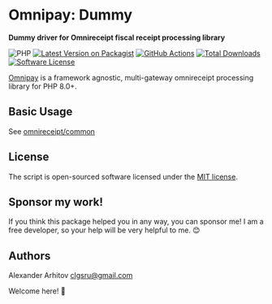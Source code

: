 # Omnipay: Dummy

**Dummy driver for Omnireceipt fiscal receipt processing library**

![PHP][ico-php-support]
[![Latest Version on Packagist](https://img.shields.io/packagist/v/omnireceipt/dummy.svg)][link-packagist]
[![GitHub Actions](https://github.com/omnireceipt/dummy/workflows/Tests/badge.svg)][link-github-actions]
[![Total Downloads](https://img.shields.io/packagist/dt/omnireceipt/dummy.svg)][link-packagist]
[![Software License][ico-license]][link-license]

[Omnipay](https://github.com/omnireceipt/common) is a framework agnostic, multi-gateway omnireceipt
processing library for PHP 8.0+.

## Basic Usage

See [omnireceipt/common](https://github.com/omnireceipt/common)

## License

The script is open-sourced software licensed under the [MIT license][link-license].

## Sponsor my work!

If you think this package helped you in any way, you can sponsor me! I am a free developer, so your help will be very helpful to me. :blush:

## Authors

Alexander Arhitov [clgsru@gmail.com](mailto:clgsru@gmail.com)

Welcome here! :metal:

[link-github]: https://github.com/omnireceipt/dummy
[link-github-actions]: https://github.com/omnireceipt/dummy/actions
[link-packagist]: https://packagist.org/packages/omnireceipt/dummy
[ico-php-support]: https://img.shields.io/badge/PHP-8.0+-blue.svg
[ico-license]: https://img.shields.io/badge/license-MIT-brightgreen.svg
[link-license]: LICENSE